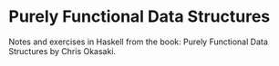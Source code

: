 # Purely  Functional Data Structures

Notes and exercises in Haskell from the book: Purely  Functional Data Structures by Chris Okasaki.